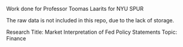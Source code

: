 Work done for Professor Toomas Laarits for NYU SPUR

The raw data is not included in this repo, due to the lack of storage.

Research Title: Market Interpretation of Fed Policy Statements
Topic: Finance
